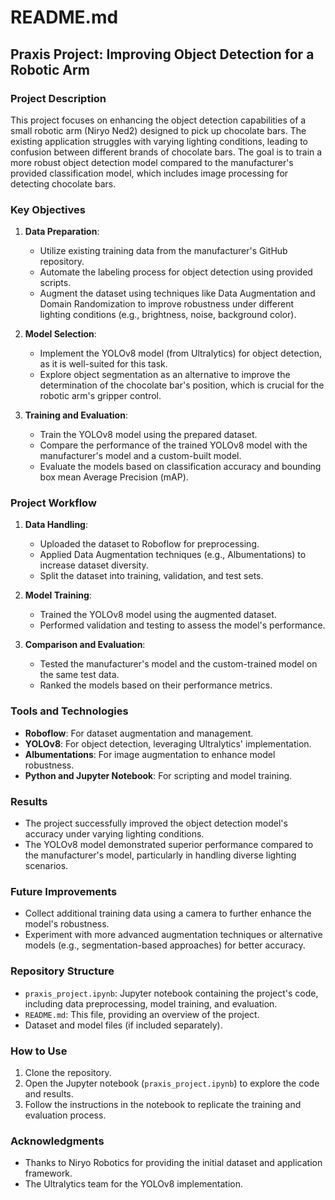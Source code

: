 # README.md

## Praxis Project: Improving Object Detection for a Robotic Arm

### Project Description

This project focuses on enhancing the object detection capabilities of a small robotic arm (Niryo Ned2) designed to pick up chocolate bars. The existing application struggles with varying lighting conditions, leading to confusion between different brands of chocolate bars. The goal is to train a more robust object detection model compared to the manufacturer's provided classification model, which includes image processing for detecting chocolate bars.

### Key Objectives

1. **Data Preparation**:

   - Utilize existing training data from the manufacturer's GitHub repository.
   - Automate the labeling process for object detection using provided scripts.
   - Augment the dataset using techniques like Data Augmentation and Domain Randomization to improve robustness under different lighting conditions (e.g., brightness, noise, background color).

2. **Model Selection**:

   - Implement the YOLOv8 model (from Ultralytics) for object detection, as it is well-suited for this task.
   - Explore object segmentation as an alternative to improve the determination of the chocolate bar's position, which is crucial for the robotic arm's gripper control.

3. **Training and Evaluation**:
   - Train the YOLOv8 model using the prepared dataset.
   - Compare the performance of the trained YOLOv8 model with the manufacturer's model and a custom-built model.
   - Evaluate the models based on classification accuracy and bounding box mean Average Precision (mAP).

### Project Workflow

1. **Data Handling**:

   - Uploaded the dataset to Roboflow for preprocessing.
   - Applied Data Augmentation techniques (e.g., Albumentations) to increase dataset diversity.
   - Split the dataset into training, validation, and test sets.

2. **Model Training**:

   - Trained the YOLOv8 model using the augmented dataset.
   - Performed validation and testing to assess the model's performance.

3. **Comparison and Evaluation**:
   - Tested the manufacturer's model and the custom-trained model on the same test data.
   - Ranked the models based on their performance metrics.

### Tools and Technologies

- **Roboflow**: For dataset augmentation and management.
- **YOLOv8**: For object detection, leveraging Ultralytics' implementation.
- **Albumentations**: For image augmentation to enhance model robustness.
- **Python and Jupyter Notebook**: For scripting and model training.

### Results

- The project successfully improved the object detection model's accuracy under varying lighting conditions.
- The YOLOv8 model demonstrated superior performance compared to the manufacturer's model, particularly in handling diverse lighting scenarios.

### Future Improvements

- Collect additional training data using a camera to further enhance the model's robustness.
- Experiment with more advanced augmentation techniques or alternative models (e.g., segmentation-based approaches) for better accuracy.

### Repository Structure

- `praxis_project.ipynb`: Jupyter notebook containing the project's code, including data preprocessing, model training, and evaluation.
- `README.md`: This file, providing an overview of the project.
- Dataset and model files (if included separately).

### How to Use

1. Clone the repository.
2. Open the Jupyter notebook (`praxis_project.ipynb`) to explore the code and results.
3. Follow the instructions in the notebook to replicate the training and evaluation process.

### Acknowledgments

- Thanks to Niryo Robotics for providing the initial dataset and application framework.
- The Ultralytics team for the YOLOv8 implementation.
